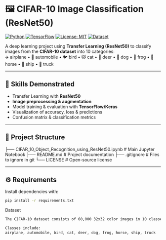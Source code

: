 # 🖼️ CIFAR-10 Image Classification (ResNet50)

[![Python](https://img.shields.io/badge/Python-3.8+-blue.svg)](https://www.python.org/)
[![TensorFlow](https://img.shields.io/badge/TensorFlow-2.x-orange.svg)](https://www.tensorflow.org/)
[![License: MIT](https://img.shields.io/badge/License-MIT-green.svg)](LICENSE)
[![Dataset](https://img.shields.io/badge/Dataset-CIFAR--10-brightgreen.svg)](https://www.cs.toronto.edu/~kriz/cifar.html)

A deep learning project using **Transfer Learning (ResNet50)** to classify images from the **CIFAR-10 dataset** into 10 categories:  
✈️ airplane • 🚗 automobile • 🐦 bird • 🐱 cat • 🦌 deer • 🐶 dog • 🐸 frog • 🐴 horse • 🚢 ship • 🚛 truck  

---

## 🧠 Skills Demonstrated
- Transfer Learning with **ResNet50**
- **Image preprocessing & augmentation**
- Model training & evaluation with **TensorFlow/Keras**
- Visualization of accuracy, loss & predictions
- Confusion matrix & classification metrics

---

## 📂 Project Structure

├── CIFAR_10_Object_Recognition_using_ResNet50.ipynb # Main Jupyter Notebook
├── README.md # Project documentation
├── .gitignore # Files to ignore in git
└── LICENSE # Open-source license


---

## ⚙️ Requirements
Install dependencies with:

```bash
pip install -r requirements.txt

```
Dataset
```bash
The CIFAR-10 dataset consists of 60,000 32x32 color images in 10 classes, with 6,000 images per class.

Classes include:
airplane, automobile, bird, cat, deer, dog, frog, horse, ship, truck
```
